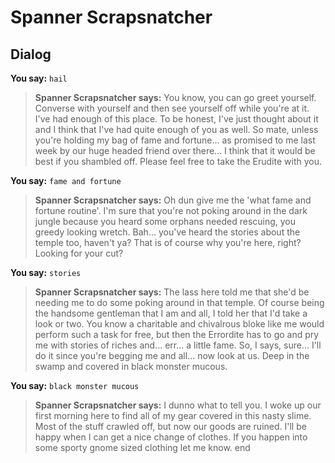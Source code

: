 # Spanner Scrapsnatcher


## Dialog

**You say:** `hail`



>**Spanner Scrapsnatcher says:** You know, you can go greet yourself. Converse with yourself and then see yourself off while you're at it. I've had enough of this place. To be honest, I've just thought about it and I think that I've had quite enough of you as well. So mate, unless you're holding my bag of fame and fortune... as promised to me last week by our huge headed friend over there... I think that it would be best if you shambled off. Please feel free to take the Erudite with you.

**You say:** `fame and fortune`



>**Spanner Scrapsnatcher says:** Oh dun give me the 'what fame and fortune routine'. I'm sure that you're not poking around in the dark jungle because you heard some orphans needed rescuing, you greedy looking wretch. Bah... you've heard the stories about the temple too, haven't ya? That is of course why you're here, right? Looking for your cut?

**You say:** `stories`



>**Spanner Scrapsnatcher says:** The lass here told me that she'd be needing me to do some poking around in that temple. Of course being the handsome gentleman that I am and all, I told her that I'd take a look or two. You know a charitable and chivalrous bloke like me would perform such a task for free, but then the Errordite has to go and pry me with stories of riches and... err... a little fame. So, I says, sure... I'll do it since you're begging me and all... now look at us. Deep in the swamp and covered in black monster mucous.

**You say:** `black monster mucous`



>**Spanner Scrapsnatcher says:** I dunno what to tell you. I woke up our first morning here to find all of my gear covered in this nasty slime. Most of the stuff crawled off, but now our goods are ruined. I'll be happy when I can get a nice change of clothes. If you happen into some sporty gnome sized clothing let me know.
end

